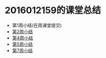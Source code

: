 

2016012159的课堂总结
===
* 第1周小结(在雨课堂提交)
* [第2周小结](https://github.com/saturn-lab/FBDQA-2020A/blob/master/Memos/Study-Memo/2159-Day2-cannonballsvr.md)
* [第4周小结](https://github.com/saturn-lab/FBDQA-2020A/blob/master/Memos/Study-Memo/2159-Day4-cannonballsvr.md)
* [第5周小结](https://github.com/saturn-lab/FBDQA-2020A/blob/master/Memos/Study-Memo/2159-Day5-cannonballsvr.md)
* [第7周小结](https://github.com/saturn-lab/FBDQA-2020A/blob/master/Memos/Study-Memo/2159-Day7-cannonballsvr.md)
